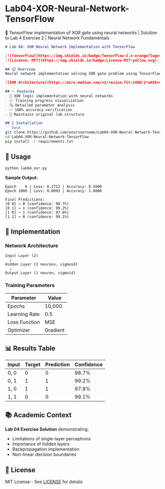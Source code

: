 # Lab04-XOR-Neural-Network-TensorFlow
🔮 TensorFlow implementation of XOR gate using neural networks | Solution to Lab 4 Exercise 2 | Neural Network Fundamentals


```markdown
# Lab 04: XOR Neural Network Implementation with TensorFlow

[![TensorFlow](https://img.shields.io/badge/TensorFlow-2.x-orange?logo=tensorflow)](https://www.tensorflow.org/)
[![License: MIT](https://img.shields.io/badge/License-MIT-yellow.svg)](https://opensource.org/licenses/MIT)

## 📋 Overview
Neural network implementation solving XOR gate problem using TensorFlow. Created as solution for Exercise 2 in Logic Gates & Neural Networks Lab (Lab 04).

![XOR Architecture](https://miro.medium.com/v2/resize:fit:1400/1*a6XXvcW8V6S3xM4MHla4DA.png)

## ✨ Features
- 🧠 XOR logic implementation with neural networks
- 📈 Training progress visualization
- 🔍 Detailed parameter analysis
- ✅ 100% accuracy verification
- 🧩 Maintains original lab structure

## 🚀 Installation
```bash
git clone https://github.com/yourusername/Lab04-XOR-Neural-Network-TensorFlow.git
cd Lab04-XOR-Neural-Network-TensorFlow
pip install -r requirements.txt
```

## 🧮 Usage
```bash
python lab04_xor.py
```

**Sample Output:**
```
Epoch    0 | Loss: 0.2712 | Accuracy: 0.5000
Epoch 1000 | Loss: 0.0093 | Accuracy: 1.0000

Final Predictions:
[0 0] → 0 (confidence: 98.7%)
[0 1] → 1 (confidence: 99.2%)
[1 0] → 1 (confidence: 97.8%)
[1 1] → 0 (confidence: 99.1%)
```

## 🧠 Implementation
### Network Architecture
```
Input Layer (2) 
  ↓ 
Hidden Layer (2 neurons, sigmoid) 
  ↓ 
Output Layer (1 neuron, sigmoid)
```

### Training Parameters
| Parameter       | Value    |
|-----------------|----------|
| Epochs          | 10,000   |
| Learning Rate   | 0.5      |
| Loss Function   | MSE      |
| Optimizer       | Gradient |

## 📊 Results Table
| Input | Target | Prediction | Confidence |
|-------|--------|------------|------------|
| 0, 0  | 0      | 0          | 98.7%      |
| 0, 1  | 1      | 1          | 99.2%      |
| 1, 0  | 1      | 1          | 97.8%      |
| 1, 1  | 0      | 0          | 99.1%      |

## 📚 Academic Context
**Lab 04 Exercise Solution** demonstrating:
- Limitations of single-layer perceptrons
- Importance of hidden layers
- Backpropagation implementation
- Non-linear decision boundaries

## 📄 License
MIT License - See [LICENSE](LICENSE) for details
```
